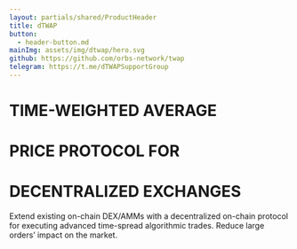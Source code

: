 ```yaml
---
layout: partials/shared/ProductHeader
title: dTWAP
button:
  - header-button.md
mainImg: assets/img/dtwap/hero.svg
github: https://github.com/orbs-network/twap
telegram: https://t.me/dTWAPSupportGroup
---
```


# TIME-WEIGHTED AVERAGE
# PRICE PROTOCOL FOR
# DECENTRALIZED EXCHANGES

Extend existing on-chain DEX/AMMs with a decentralized on-chain protocol for executing advanced time-spread algorithmic trades. Reduce large orders’ impact on the market.